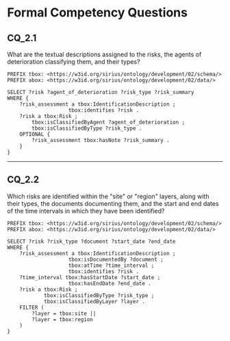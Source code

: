 # Formal Competency Questions
## CQ_2.1
What are the textual descriptions assigned to the risks, the agents of deterioration classifying them, and their types?

```SPARQL
PREFIX tbox: <https://w3id.org/sirius/ontology/development/02/schema/>
PREFIX abox: <https://w3id.org/sirius/ontology/development/02/data/>

SELECT ?risk ?agent_of_deterioration ?risk_type ?risk_summary
WHERE {
    ?risk_assessment a tbox:IdentificationDescription ;
                    tbox:identifies ?risk .
    ?risk a tbox:Risk ;
        tbox:isClassifiedByAgent ?agent_of_deterioration ;
        tbox:isClassifiedByType ?risk_type .
    OPTIONAL {
        ?risk_assessment tbox:hasNote ?risk_summary .
    }
}
```

***

## CQ_2.2
Which risks are identified within the "site" or "region" layers, along with their types, the documents documenting them, and the start and end dates of the time intervals in which they have been identified?

```SPARQL
PREFIX tbox: <https://w3id.org/sirius/ontology/development/02/schema/>
PREFIX abox: <https://w3id.org/sirius/ontology/development/02/data/>

SELECT ?risk ?risk_type ?document ?start_date ?end_date
WHERE {
    ?risk_assessment a tbox:IdentificationDescription ;
                    tbox:isDocumentedBy ?document ;
                    tbox:atTime ?time_interval ;
                    tbox:identifies ?risk .
    ?time_interval tbox:hasStartDate ?start_date ;
                    tbox:hasEndDate ?end_date .
    ?risk a tbox:Risk ;
            tbox:isClassifiedByType ?risk_type ;
            tbox:isClassifiedByLayer ?layer .
    FILTER (
        ?layer = tbox:site ||
        ?layer = tbox:region
    )
}
```
